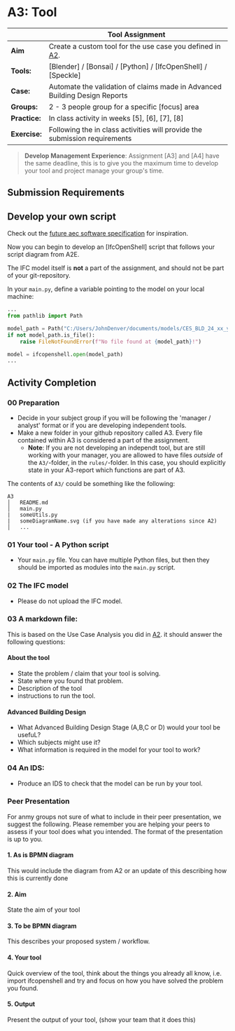 # A3: Tool

|  | Tool Assignment  |
| --- | ----- |
| **Aim**|  Create a custom tool for the use case you defined in [A2].  |
| **Tools:** | [Blender] / [Bonsai] / [Python] / [IfcOpenShell] / [Speckle]  |
| **Case:** |  Automate the validation of claims made in Advanced Building Design Reports  |
| **Groups:** | 2 - 3 people group for a specific [focus] area |
| **Practice:** | In class activity in weeks [5], [6], [7], [8] |
| **Exercise:** | Following the in class activities will provide the submission requirements |


>**Develop Management Experience**: Assignment [A3] and [A4] have the same deadline, this is to give you the maximum time to develop your tool and project manage your group's time.

## Submission Requirements

## Develop your own script

Check out the [future aec software specification](https://future-aec-software-specification.com/data-framework/) for inspiration.

Now you can begin to develop an [IfcOpenShell] script that follows your script diagram from A2E.

The IFC model itself is **not** a part of the assignment, and should not be part of your git-repository.

In your `main.py`, define a variable pointing to the model on your local machine:

```Python
...
from pathlib import Path

model_path = Path("C:/Users/JohnDenver/documents/models/CES_BLD_24_xx_yyy.ifc")
if not model_path.is_file():
    raise FileNotFoundError(f"No file found at {model_path}!")

model = ifcopenshell.open(model_path)
...
```


## Activity Completion

### 00 Preparation
* Decide in your subject group if you will be following the 'manager / analyst' format or if you are developing independent tools.
* Make a new folder in your github repository called A3. Every file contained within A3 is considered a part of the assignment.
    * **Note**: If you are not developing an independt tool, but are still working with your manager, you are allowed to have files _outside_ of the `A3/`-folder, in the `rules/`-folder.
In this case, you should explicitly state in your A3-report which functions are part of A3.


The contents of `A3/` could be something like the following:
```
A3
│   README.md
│   main.py
|   someUtils.py
|   someDiagramName.svg (if you have made any alterations since A2)
│   ...
```

### 01 Your tool - A Python script
* Your `main.py` file. You can have multiple Python files, but then they should be imported as modules into the `main.py` script.

### 02 The IFC model
* Please do not upload the IFC model.

### 03 A markdown file: 
This is based on the Use Case Analysis you did in [A2].
it should answer the following questions:
#### About the tool
* State the problem / claim that your tool is solving.
* State where you found that problem.
* Description of the tool
* instructions to run the tool.
#### Advanced Building Design
* What Advanced Building Design Stage (A,B,C or D) would your tool be usefuL?
* Which subjects might use it?
* What information is required in the model for your tool to work?

### 04 An IDS:
* Produce an IDS to check that the model can be run by your tool.

### Peer Presentation
For anmy groups not sure of what to include in their peer presentation, we suggest the following. Please remember you are helping your peers to assess if your tool does what you intended. The format of the presentation is up to you.

#### 1. As is BPMN diagram
This would include the diagram from A2 or an update of this describing how this is currently done

#### 2. Aim
State the aim of your tool

#### 3. To be BPMN diagram
This describes your proposed system / workflow.

#### 4. Your tool
Quick overview of the tool, think about the things you already all know, i.e. import ifcopenshell and try and focus on how you have solved the problem you found.

#### 5. Output
Present the output of your tool, (show your team that it does this)



<!--
* Describe the use case you have chosen.
* Who is the use case for?	
* What disciplinary (non BIM) expertise do you use to solve the use case?
* What IFC concepts do you need to use in your script (or would you use in the rest of the tool)?
* What disciplinary analysis does it require?	
* What building elements are you interested in?
* What is the _input data_ for your use case?	
* What (use cases) need to be done _before_ you can start your use case?
* What other use cases are waiting for your use case to complete?
-->




<!--

   
This task focuses on ISO 19650. The intention for autumn 2022 was to integrate real examples of 19650 into the course with practical examples, for instance by prototyping a total process using Speckle that complied to ISO 19650. However, time constraints in planning the course meant that this was ultimately replaced with traditional lectures from external parties (Molio). These provided informative content to the students but on their own were not enough for them to see the alignment to the other activities. A future BIM course should be focused on thinking in and gaining experience using ISO 19650 rather than just ‘teaching’ it. The experience of the autumn 2022 course enabled a proposal to map the development methodology (Figure 3) to ISO 19650 (Figure 4).

The structure of this depends on the tool you have chosen to develop but it should:
1. be written in Python (mostly) so should contain a main.py file
2. if you have used blender as the target for the tool, please also include a .blend file that we can load to check your project.
3. have clearly seperated the code from the input data and resulting guidance (output) (if your output is a file).

The structure of this depends on the tool you have chosen but a base structure for your folder / github repository should be: 

````
  - FILE: readme.md // the most important file :) 
  + FOLDER *img* // folder to 
  + FOLDER *model*
    - FILE: duplex or something else (ifc)
  + FOLDER *input* (examples given below)
    - FILE: excel data for instance // could also be assumption data
    - FILE: material cost data in json format?
  + FOLDER: *output*
    - FILE: this is if the output for your tool is a file, for instance an excel file.
  - FILE: main.py // you may also have other python files in there, but make sure you start from main.py
  - other python files folders and code as required.
  
````


## A3B: Ontology
### Learning Objectives
5. Apply domain specific linked data ontologies.
11. Apply and improve programming skills in Python to develop an OpenBIM tool or modelling skills in OpenBIM using your engineering domain expertise.
   
The focus of this assignment is to support the Ontologist role. This should cover both Open Linked building data and traditional classification systems.

### Overview
We want you to think of BIM as a method for you to get information and perform analysis on models for things that interest you. Therefore, in this assignment we want you to work on a use case that you are really passionate about and want to explore further which you can develop further in your final project. For this activity you need to further develop and analyse your BIM Use Case. Advanced BIM isn’t about changing everything at once. It is about focusing on a specific use case, and starting to think about how you would test a potential solution to that use case before you build the solutions. It is about considering, the information that you need - what can you get from the IFC for instance? In this activity you will
* Identify the IFC entities and properties you will need for your use case.
* describe the existing process in a BPMN (this time you can be more specific).
You should use this activity to clearly scope your ambition and motivation for your OpenBIM workflow / tool. The idea is to reduce the potential to overstretch and provide an opportunity to demonstrate the potential (business) value that your tool could offer.

### Content
In this assignment you will dig deeper into use cases and some tools and standards to support this and develop two BIM use case that extends provide a real example of a BIM use that you can then use to develop your final project (you will choose one of these BIM uses for the final project).

### Assignment Format
Therefore, the core of the assignment is to produce a readme.md in markdown for your selected use case. 
Assignment should include
Report (documenting sections mentioned in this assignment) and call it: Readme.md

IDM diagrams:
1.	BPMN file of current use case (as implemented by you) + 
2.	BPMN file of the use case with additional/modified improved functions (which you would like to see implemented) 
If you download this from bpmn.io as an svg you should be able to place this in an img folder in your github repo and then show it in the readme file.
It may be beneficial to divide up or make multiple focused diagrams (BPMN files) showing an *Overview, Portions* or *Details* of the execution plan.

```
![Alt text](name of SVG file)
<img src=" img/name_of_svg_file.svg ">
```

## The report
You should produce a report written in markdown. The contents of the report are based on a hybrid of full Information delivery manuals, the BIM Execution Plan from Penn State and common development methodologies from computer science. in this sense, the use case report you will produce for this assignment is special as it includes the plan for the development of a new tool / workflow. It should include the following parts

### 3A: Analyse use case

1. Goal: Goal of the tool / workflow in one sentence. i.e. to support the user to calculate the total total cost of the project.
2. Model Use (Bim Uses): Please refer initially to the Mapping BIM uses, use cases and processes section in this document.

### 3B: Propose a (design for a) tool / workflow

3. Process: model the process diagram from your use case in BPMN.io please remember to save the .bpmn file and you can save a .svg file that you can insert into your report. 
4. description of the process of your tool / workflow.

### 3C [removed for this assignment]

### 3D: Value What is the potential improvement offered by this tool?

This is the common question when developing tools and processes as an [intrapreneur]( https://hbr.org/2020/03/why-you-should-become-an-intrapreneur) in a company. You should consider the business and societal value of this tool – does it save time to the company, does it make employees happier / more productive? Could it reduce material use in society?

7. Describe the business value (How does it create value for your business/employer)
8. Describe the societal value (How does it make the world better)

* N.B. If it doesn't do either of these things (ideally it should do both - don't do it!!)

### 3E: Delivery

Requirements:
+ [x] **Markdown-formated report: Describing your tool/workflow: upload link to your Github report on Learn**
+ [X] **If you use the Skylab model please do NOT upload it at github**
+ [X] **If you use another .ifc model please upload in the folder structure at github as described in the beginning of the assignment**
      
The report should link to or include:
- [x] Two IDM-diagrams
- [x] IFC model for the use case before the remodelling
- [x] IFC model for the use case after the remodelling
- [x] Description of and the script(s) used for the use case 
-->
[BIM execution plan]: /Concepts/BIMExecutionPlan
[BlenderBIM]: /Concepts/BlenderBIM
[A2]: /Assignments/A2
